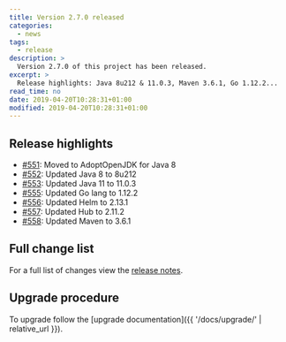 ```yaml
---
title: Version 2.7.0 released
categories:
  - news
tags:
  - release
description: >
  Version 2.7.0 of this project has been released.
excerpt: >
  Release highlights: Java 8u212 & 11.0.3, Maven 3.6.1, Go 1.12.2...
read_time: no
date: 2019-04-20T10:28:31+01:00
modified: 2019-04-20T10:28:31+01:00
---
```


## Release highlights

* [#551](https://github.com/gantsign/development-environment/pull/551):
  Moved to AdoptOpenJDK for Java 8
* [#552](https://github.com/gantsign/development-environment/pull/552):
  Updated Java 8 to 8u212
* [#553](https://github.com/gantsign/development-environment/pull/553):
  Updated Java 11 to 11.0.3
* [#555](https://github.com/gantsign/development-environment/pull/555):
  Updated Go lang to 1.12.2
* [#556](https://github.com/gantsign/development-environment/pull/556):
  Updated Helm to 2.13.1
* [#557](https://github.com/gantsign/development-environment/pull/557):
  Updated Hub to 2.11.2
* [#558](https://github.com/gantsign/development-environment/pull/558):
  Updated Maven to 3.6.1

## Full change list

For a full list of changes view the
[release notes](https://github.com/gantsign/development-environment/releases/tag/2.7.0).

## Upgrade procedure

To upgrade follow the
[upgrade documentation]({{ '/docs/upgrade/' | relative_url }}).
